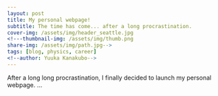 ```yaml
---
layout: post
title: My personal webpage!
subtitle: The time has come... after a long procrastination.
cover-img: /assets/img/header_seattle.jpg
<!---thumbnail-img: /assets/img/thumb.png
share-img: /assets/img/path.jpg-->
tags: [blog, physics, career]
<!--author: Yuuka Kanakubo-->
---
```


After a long long procrastination, I finally decided to launch my personal webpage.
...

